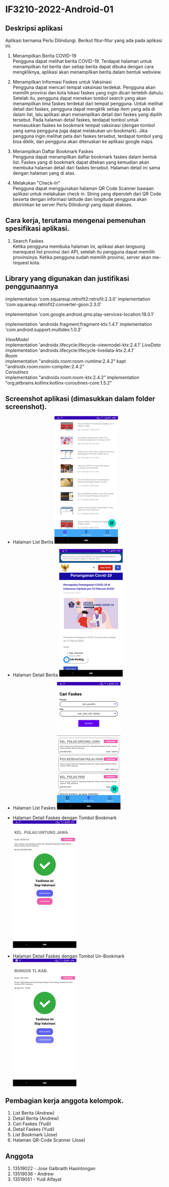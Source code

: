 # IF3210-2022-Android-01

## Deskripsi aplikasi

Aplikasi bernama Perlu Dilindungi. Berikut fitur-fitur yang ada pada aplikasi ini.

1. Menampilkan Berita COVID-19  
   Pengguna dapat melihat berita COVID-19. Terdapat halaman untuk menampilkan list berita dan setiap berita dapat dibuka dengan cara mengkliknya, aplikasi akan menampilkan berita dalam bentuk webview.

2. Menampilkan Informasi Faskes untuk Vaksinasi  
   Pengguna dapat mencari tempat vaksinasi terdekat. Pengguna akan memilih provinsi dan kota lokasi faskes yang ingin dicari terlebih dahulu. Setelah itu, pengguna dapat menekan tombol search yang akan menampilkan lima faskes terdekat dari tempat pengguna. Untuk melihat detail dari faskes, pengguna dapat mengklik setiap item yang ada di dalam list, lalu aplikasi akan menampilkan detail dari faskes yang dipilih tersebut. Pada halaman detail faskes, terdapat tombol untuk memasukkan faskes ke bookmark tempat vaksinasi (dengan tombol yang sama pengguna juga dapat melakukan un-bookmark). Jika pengguna ingin melihat peta dari faskes tersebut, terdapat tombol yang bisa diklik, dan pengguna akan diteruskan ke aplikasi google maps.

3. Menampilkan Daftar Bookmark Faskes  
   Pengguna dapat menampilkan daftar bookmark faskes dalam bentuk list. Faskes yang di bookmark dapat ditekan yang kemudian akan membuka halaman detail dari faskes tersebut. Halaman detail ini sama dengan halaman yang di atas.

4. Melakukan "Check-In"  
   Pengguna dapat menggunakan halaman QR Code Scanner bawaan aplikasi untuk melakukan check in. String yang diperoleh dari QR Code beserta dengan informasi latitude dan longitude pengguna akan dikirimkan ke server Perlu Dilindungi yang dapat diakses.

## Cara kerja, terutama mengenai pemenuhan spesifikasi aplikasi.

1. Search Faskes  
   Ketika pengguna membuka halaman ini, aplikasi akan langsung merequest list provinsi dari API, setelah itu pengguna dapat memilih provinsinya. Ketika pengguna sudah memilih provinsi, server akan me-request kota.

## Library yang digunakan dan justifikasi penggunaannya

implementation 'com.squareup.retrofit2:retrofit:2.3.0'
implementation 'com.squareup.retrofit2:converter-gson:2.3.0'

implementation 'com.google.android.gms:play-services-location:19.0.1'

implementation 'androidx.fragment:fragment-ktx:1.4.1'
implementation 'com.android.support:multidex:1.0.3'

_ViewModel_  
implementation 'androidx.lifecycle:lifecycle-viewmodel-ktx:2.4.1'
_LiveData_  
implementation 'androidx.lifecycle:lifecycle-livedata-ktx:2.4.1'  
_Room_  
implementation "androidx.room:room-runtime:2.4.2"
kapt "androidx.room:room-compiler:2.4.2"  
_Coroutines_  
implementation "androidx.room:room-ktx:2.4.2"
implementation "org.jetbrains.kotlinx:kotlinx-coroutines-core:1.5.2"

## Screenshot aplikasi (dimasukkan dalam folder screenshot).

-   Halaman List Berita
    <img src="img/news-list.png" alt="Halaman list berita" style="height:400px;"/>

-   Halaman Detail Berita
    <img src="img/news-detail.png" alt="Halaman detail berita" style="height:400px;"/>

-   Halaman List Faskes
    <img src="img/faskes-list.png" alt="Halaman list faskes" style="height:400px;"/>

-   Halaman Detail Faskes dengan Tombol Bookmark
    <img src="img/faskes-detail-bookmark.png" alt="Halaman detail faskes bookmark" style="height:400px;"/>

-   Halaman Detail Faskes dengan Tombol Un-Bookmark
    <img src="img/faskes-detail-unbookmark.png" alt="Halaman detail faskes unbookmark" style="height:400px;"/>

## Pembagian kerja anggota kelompok.

1. List Berita (Andrew)
2. Detail Berita (Andrew)
3. Cari Faskes (Yudi)
4. Detail Faskes (Yudi)
5. List Bookmark (Jose)
6. Halaman QR-Code Scanner (Jose)

## Anggota

1. 13519022 - Jose Galbraith Hasintongan
2. 13519036 - Andrew
3. 13519051 - Yudi Alfayat
